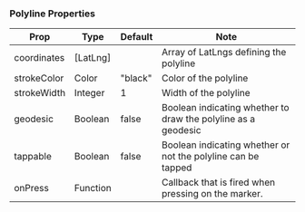 ### Polyline Properties
| Prop         | Type            | Default  | Note |
|--------------|-----------------|----------|------|
| coordinates  | [LatLng]        |          | Array of LatLngs defining the polyline |
| strokeColor  | Color           | "black"  | Color of the polyline |
| strokeWidth  | Integer         | 1        | Width of the polyline |
| geodesic     | Boolean         | false    | Boolean indicating whether to draw the polyline as a geodesic |
| tappable     | Boolean         | false    | Boolean indicating whether or not the polyline can be tapped |
| onPress      | Function        |          | Callback that is fired when pressing on the marker. |

